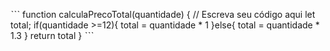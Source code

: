 ˋˋˋ
function calculaPrecoTotal(quantidade) {
  // Escreva seu código aqui
  let total;
  if(quantidade >=12){
    total = quantidade * 1
  }else{
    total = quantidade * 1.3
  }
  return total
}
ˋˋˋ